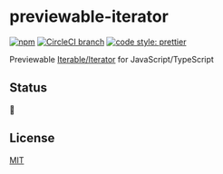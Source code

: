 # previewable-iterator

[![npm](https://img.shields.io/npm/v/previewable-iterator.svg?style=flat-square)](https://www.npmjs.com/package/previewable-iterator)
[![CircleCI branch](https://img.shields.io/circleci/project/github/utatti/previewable-iterator/master.svg?style=flat-square)](https://circleci.com/gh/utatti/previewable-iterator)
[![code style: prettier](https://img.shields.io/badge/code_style-prettier-ff69b4.svg?style=flat-square)](https://github.com/prettier/prettier)

Previewable [Iterable/Iterator](https://developer.mozilla.org/en-US/docs/Web/JavaScript/Reference/Iteration_protocols) for JavaScript/TypeScript

## Status

:construction:

## License

[MIT](LICENSE)
